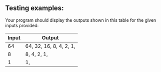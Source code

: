 ## Testing examples:

Your program should display the outputs shown in this table for the given
inputs provided:

| Input | Output                  |
|-------|-------------------------|
| 64    | 64, 32, 16, 8, 4, 2, 1, |
| 8     | 8, 4, 2, 1,             |
| 1     | 1,                      |
